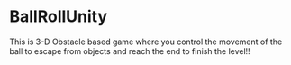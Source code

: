 # BallRollUnity
This is 3-D Obstacle based game where you control the movement of the ball to escape from objects and reach the end to finish the level!!
